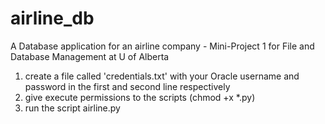 # airline_db
A Database application for an airline company - Mini-Project 1 for File and Database Management at U of Alberta

1. create a file called 'credentials.txt' with your Oracle username and password in the
first and second line respectively
2. give execute permissions to the scripts (chmod +x \*.py)
3. run the script airline.py
